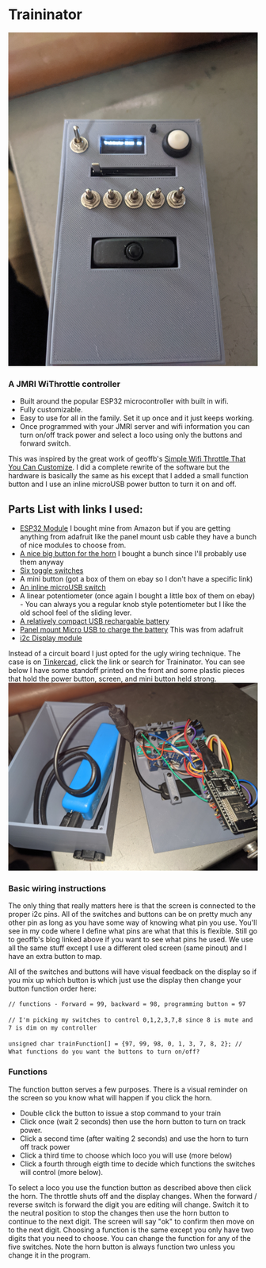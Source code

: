 ﻿# Traininator
![Traininator in its case](https://github.com/inators/Traininator/blob/main/img/Traininator_in_case.jpg?raw=true%29)
### A JMRI WiThrottle controller

 - Built around the popular ESP32 microcontroller with built in wifi.
 - Fully customizable.
 - Easy to use for all in the family.  Set it up once and it just keeps working.
 - Once programmed with your JMRI server and wifi information you can turn on/off track power and select a loco using only the buttons and forward switch.
 
 This was inspired by the great work of geoffb's [Simple Wifi Throttle That You Can Customize](https://model-railroad-hobbyist.com/node/35652).  I did a complete rewrite of the software but the hardware is basically the same as his except that I added a small function button and I use an inline microUSB power button to turn it on and off.  
 
 ## Parts List with links I used:
 -	[ESP32 Module](https://www.amazon.com/gp/product/B08D5ZD528/ref=ppx_yo_dt_b_search_asin_title?ie=UTF8&psc=1) I bought mine from Amazon but if you are getting anything from adafruit  like the panel mount usb cable they have a bunch of nice modules to choose from.
 -	[A nice big button for the horn](https://www.amazon.com/gp/product/B07ZYH4B9R/ref=ppx_yo_dt_b_search_asin_title?ie=UTF8&psc=1) I bought a bunch since I'll probably use them anyway
 -	[Six toggle switches](https://www.amazon.com/gp/product/B079JG2YSM/ref=ppx_yo_dt_b_search_asin_title?ie=UTF8&psc=1)
 -	A mini button (got a box of them on ebay so I don't have a specific link)
 -	[An inline microUSB switch](https://www.amazon.com/gp/product/B018BFWLRU/ref=ppx_yo_dt_b_search_asin_title?ie=UTF8&psc=1)
 -	A linear potentiometer (once again I bought a little box of them on ebay) - You can always you a regular knob style potentiometer but I like the old school feel of the sliding lever.
 -	[A relatively compact USB rechargable battery](https://www.amazon.com/gp/product/B08GLYSTLZ/ref=ppx_yo_dt_b_search_asin_title?ie=UTF8&psc=1)
- [Panel mount Micro USB to charge the battery](https://www.adafruit.com/product/3258) This was from adafruit
- [i2c Display module](https://www.amazon.com/gp/product/B08L7QW7SR/ref=ppx_yo_dt_b_search_asin_title?ie=UTF8&psc=1)

Instead of a circuit board I just opted for the ugly wiring technique.  The case is on [Tinkercad](https://www.tinkercad.com/things/2L7K1vGAjS5-traininator), click the link or search for Traininator.  You can see below I have some standoff printed on the front and some plastic pieces that hold the power button, screen, and mini button held strong.  
![Traininator opened up](https://github.com/inators/Traininator/blob/c6cc4fd54a4e9cd1cd1765979c7a4b41e5b041de/img/Traininator_open.jpg?raw=true)
### Basic wiring instructions
The only thing that really matters here is that the screen is connected to the proper i2c pins.  All of the switches and buttons can be on pretty much any other pin as long as you have some way of knowing what pin you use.  You'll see in my code where I define what pins are what that this is flexible.  Still go to geoffb's blog linked above if you want to see what pins he used.  We use all the same stuff except I use a different oled screen (same pinout) and I have an extra button to map.

All of the switches and buttons will have visual feedback on the display so if you mix up which button is which just use the display then change your button function order here:
```
// functions - Forward = 99, backward = 98, programming button = 97

// I'm picking my switches to control 0,1,2,3,7,8 since 8 is mute and 7 is dim on my controller

unsigned char trainFunction[] = {97, 99, 98, 0, 1, 3, 7, 8, 2}; // What functions do you want the buttons to turn on/off?
```
### Functions
The function button serves a few purposes.  There is a visual reminder on the screen so you know what will happen if you click the horn.
 - Double click the button to issue a stop command to your train
 - Click once (wait 2 seconds) then use the horn button to turn on track power.
- Click a second time (after waiting 2 seconds) and use the horn to turn off track power
- Click a third time to choose which loco you will use (more below)
- Click a fourth through eigth time to decide which functions the switches will control (more below).

To select a loco you use the function button as described above then click the horn.  The throttle shuts off and the display changes.  When the forward / reverse switch is forward the digit you are editing will change.  Switch it to the neutral position to stop the changes then use the horn button to continue to the next digit.  The screen will say "ok" to confirm then move on to the next digit.
Choosing a function is the same except you only have two digits that you need to choose.  You can change the function for any of the five switches.  Note the horn button is always function two unless you change it in the program.
